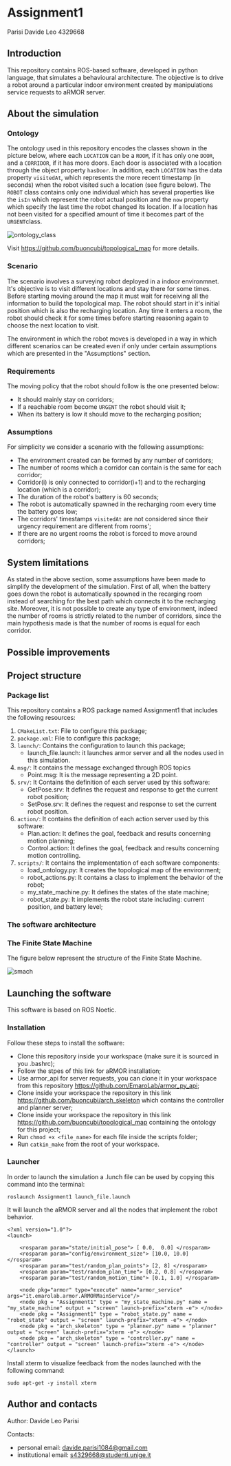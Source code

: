 # Assignment1

Parisi Davide Leo 4329668 

## Introduction ##


This repository contains ROS-based software, developed in python language, that simulates a behavioural architecture. The objective is to drive a robot around a particular indoor environment created by manipulations service requests to aRMOR server. 

## About the simulation ##

### Ontology ###

The ontology used in this repository encodes the classes shown in the picture below, where each `LOCATION` can be a `ROOM`, if it has only one `DOOR`, and a `CORRIDOR`, if it has more doors. Each door is associated with a location through the object property `hasDoor`. In addition, each `LOCATION` has the data property `visitedAt`, which represents the more recent timestamp (in seconds) when the robot visited such a location (see figure below). The `ROBOT` class contains only one individual which has several properties like the `isIn` which represent the robot actual position and the `now` property which specify the last time the robot changed its location. If a location has not been visited for a specified amount of time it becomes part of the `URGENT`class.

![ontology_class](https://user-images.githubusercontent.com/92155300/204053661-a6faaf81-a48f-4fd7-aa5a-08bf6d7c5ff7.png)

Visit https://github.com/buoncubi/topological_map for more details.

### Scenario ###


The scenario involves a surveying robot deployed in a indoor environmnet. It's objective is to visit different locations and stay there for some times. Before starting moving around the map it must wait for receiving all the information to build the topological map. The robot should start in it's initial position which is also the recharging location. Any time it  enters a room, the robot should check it for some times before starting reasoning again to choose the next location to visit.

The environment in which the robot moves is developed in a way in which different scenarios can be created even if only under certain assumptions which are presented in the "Assumptions" section.

### Requirements ###

The moving policy that the robot should follow is the one presented below:
* It should mainly stay on corridors;
* If a reachable room become `URGENT` the robot should visit it;
* When its battery is low it should move to the recharging position;

### Assumptions ###

For simplicity we consider a scenario with the following assumptions:
* The environment created can be formed by any number of corridors;
* The number of rooms which a corridor can contain is the same for each corridor;
* Corridor(i) is only connected to corridor(i+1) and to the recharging location (which is a corridor);
* The duration of the robot's battery is 60 seconds;
* The robot is automatically spawned in the recharging room every time the battery goes low;
* The corridors' timestamps `visitedAt` are not considered since their urgency requirement are different from rooms';
* If there are no urgent rooms the robot is forced to move around corridors;

## System limitations ##

As stated in the above section, some assumptions have been made to simplify the development of the simulation. First of all, when the battery goes down the robot is automatically spowned in the recarging room instead of searching for the best path which connects it to the recharging site. Moreover, it is not possible to create any type of environment, indeed the number of rooms is strictly related to the number of corridors, since the main hypothesis made is that the number of rooms is equal for each corridor.

## Possible improvements ##


## Project structure ##

### Package list ###

This repository contains a ROS package named Assignment1 that includes the following resources:
1. `CMakeList.txt`: File to configure this package;
2. `package.xml`: File to configure this package;
3. `launch/`: Contains the configuration to launch this package;
    * launch_file.launch: it launches armor server and all the nodes used in this simulation.
4. `msg/`: It contains the message exchanged through ROS topics
    * Point.msg: It is the message representing a 2D point.
5. `srv/`: It Contains the definition of each server used by this software:
    * GetPose.srv: It defines the request and response to get the current robot position;
    * SetPose.srv: It defines the request and response to set the current robot position.
6. `action/`: It contains the definition of each action server used by this software:
    * Plan.action: It defines the goal, feedback and results concerning motion planning;
    * Control.action: It defines the goal, feedback and results concerning motion controlling.
7. `scripts/`: It contains the implementation of each software components:
    * load_ontology.py: It creates the topological map of the environment;
    * robot_actions.py: It contains a class to implement the behavior of the robot;
    * my_state_machine.py: It defines the states of the state machine;
    * robot_state.py: It implements the robot state including: current position, and battery level;

### The software architecture ###

### The Finite State Machine ###

The figure below represent the structure of the Finite State Machine.

![smach](https://user-images.githubusercontent.com/92155300/204056867-88b33dd0-3f09-4bea-8fbf-265921ca48a1.png)


## Launching the software ##

This software is based on ROS Noetic.

### Installation ###

Follow these steps to install the software:
* Clone this repository inside your workspace (make sure it is sourced in you .bashrc);
* Follow the stpes of this link for aRMOR installation;
* Use armor_api for server requests, you can clone it in your workspace from this repository https://github.com/EmaroLab/armor_py_api;
* Clone inside your workspace the repository in this link https://github.com/buoncubi/arch_skeleton which contains the controller and planner server; 
* Clone inside your workspace the repository in this link https://github.com/buoncubi/topological_map containing the ontology for this project;
* Run `chmod +x <file_name>` for each file inside the scripts folder;
* Run `catkin_make` from the root of your workspace.

### Launcher ###

In order to launch the simulation a .lunch file can be used by copying this command into the terminal:
```
roslaunch Assignment1 launch_file.launch
```
It will launch the aRMOR server and all the nodes that implement the robot behavior.
```
<?xml version="1.0"?>
<launch>

    <rosparam param="state/initial_pose"> [ 0.0,  0.0] </rosparam>
    <rosparam param="config/environment_size"> [10.0, 10.0] </rosparam>
    <rosparam param="test/random_plan_points"> [2, 8] </rosparam>
    <rosparam param="test/random_plan_time"> [0.2, 0.8] </rosparam>
    <rosparam param="test/random_motion_time"> [0.1, 1.0] </rosparam>

    <node pkg="armor" type="execute" name="armor_service" args="it.emarolab.armor.ARMORMainService"/>
    <node pkg = "Assignment1" type = "my_state_machine.py" name = "my_state_machine" output = "screen" launch-prefix="xterm -e"> </node>
    <node pkg = "Assignment1" type = "robot_state.py" name = "robot_state" output = "screen" launch-prefix="xterm -e"> </node>
    <node pkg = "arch_skeleton" type = "planner.py" name = "planner" output = "screen" launch-prefix="xterm -e"> </node>
    <node pkg = "arch_skeleton" type = "controller.py" name = "controller" output = "screen" launch-prefix="xterm -e"> </node>
</launch>
```

Install xterm to visualize feedback from the nodes launched with the following command:

```
sudo apt-get -y install xterm
```


## Author and contacts ##
Author: Davide Leo Parisi

Contacts:
* personal email: davide.parisi1084@gmail.com
* institutional email: s4329668@studenti.unige.it

